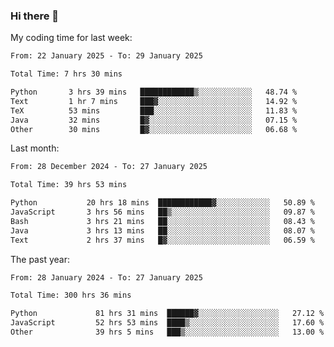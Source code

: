 ### Hi there 👋

My coding time for last week:

<!--START_SECTION:week-->

```txt
From: 22 January 2025 - To: 29 January 2025

Total Time: 7 hrs 30 mins

Python       3 hrs 39 mins   ████████████▒░░░░░░░░░░░░   48.74 %
Text         1 hr 7 mins     ███▓░░░░░░░░░░░░░░░░░░░░░   14.92 %
TeX          53 mins         ███░░░░░░░░░░░░░░░░░░░░░░   11.83 %
Java         32 mins         █▓░░░░░░░░░░░░░░░░░░░░░░░   07.15 %
Other        30 mins         █▓░░░░░░░░░░░░░░░░░░░░░░░   06.68 %
```

<!--END_SECTION:week-->

Last month:

<!--START_SECTION:month-->

```txt
From: 28 December 2024 - To: 27 January 2025

Total Time: 39 hrs 53 mins

Python           20 hrs 18 mins  ████████████▓░░░░░░░░░░░░   50.89 %
JavaScript       3 hrs 56 mins   ██▒░░░░░░░░░░░░░░░░░░░░░░   09.87 %
Bash             3 hrs 21 mins   ██░░░░░░░░░░░░░░░░░░░░░░░   08.43 %
Java             3 hrs 13 mins   ██░░░░░░░░░░░░░░░░░░░░░░░   08.07 %
Text             2 hrs 37 mins   █▓░░░░░░░░░░░░░░░░░░░░░░░   06.59 %
```

<!--END_SECTION:month-->

The past year:

<!--START_SECTION:year-->

```txt
From: 28 January 2024 - To: 27 January 2025

Total Time: 300 hrs 36 mins

Python             81 hrs 31 mins  ██████▓░░░░░░░░░░░░░░░░░░   27.12 %
JavaScript         52 hrs 53 mins  ████▒░░░░░░░░░░░░░░░░░░░░   17.60 %
Other              39 hrs 5 mins   ███▒░░░░░░░░░░░░░░░░░░░░░   13.00 %
```

<!--END_SECTION:year-->
